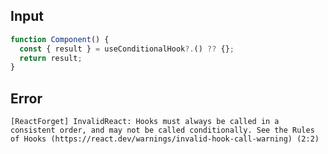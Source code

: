 
## Input

```javascript
function Component() {
  const { result } = useConditionalHook?.() ?? {};
  return result;
}

```


## Error

```
[ReactForget] InvalidReact: Hooks must always be called in a consistent order, and may not be called conditionally. See the Rules of Hooks (https://react.dev/warnings/invalid-hook-call-warning) (2:2)
```
          
      